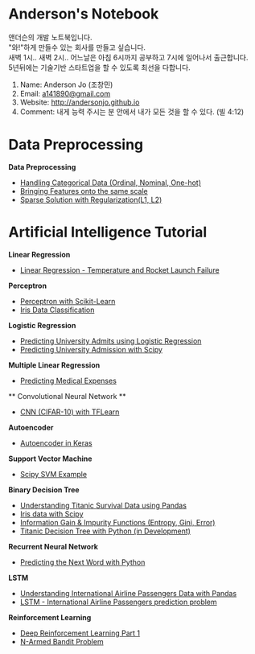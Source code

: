# Anderson's Notebook

앤더슨의 개발 노트북입니다.<br>
"와!"하게 만들수 있는 회사를 만들고 싶습니다. <br>
새벽 1시.. 새벽 2시.. 어느날은 아침 6시까지 공부하고 7시에 일어나서 출근합니다.<br>
5년뒤에는 기술기반 스타트업을 할 수 있도록 최선을 다합니다. 


1. Name: Anderson Jo (조창민)
2. Email: a141890@gmail.com
3. Website: http://andersonjo.github.io
4. Comment: 내게 능력 주시는 분 안에서 내가 모든 것을 할 수 있다. (빌 4:12)


# Data Preprocessing

**Data Preprocessing**

* [Handling Categorical Data (Ordinal, Nominal, One-hot)](https://github.com/AndersonJo/neo-notebook/blob/master/001%20Data%20Preprocessing/01%20Handling%20Categorical%20Data%20(Ordinal%2C%20Nominal%2C%20One-hot)/01%20Handling%20Categorical%20Data%2001%20(nominal%2C%20ordinal%2C%20one-hot).ipynb)
* [Bringing Features onto the same scale](https://github.com/AndersonJo/neo-notebook/blob/master/001%20Data%20Preprocessing/02%20Feature%20Scaling/01%20Bringing%20Features%20onto%20the%20same%20scale%20(Normalization%2C%20Standardization).ipynb)
* [Sparse Solution with Regularization(L1, L2)](https://github.com/AndersonJo/neo-notebook/blob/master/001%20Data%20Preprocessing/03%20Regularization/01%20Sparse%20Solution%20with%20Regularization%20(Overfitting).ipynb)



# Artificial Intelligence Tutorial 

**Linear Regression**

* [Linear Regression - Temperature and Rocket Launch Failure](https://github.com/AndersonJo/neo-notebook/blob/master/Artificial%20Intelligence%20Tutorial/0000%20Linear%20Regression/Linear%20Regression%20-%20Temperature%20and%20Rocket%20Launch%20Failure.ipynb)

**Perceptron**

* [Perceptron with Scikit-Learn](https://github.com/AndersonJo/neo-notebook/blob/master/Artificial%20Intelligence%20Tutorial/0002%20Perceptron%20(mini-batch%20gradient%20descent)/Iris%20data%20classfication%20with%20Scikit-Learn.ipynb)
* [Iris Data Classification](https://github.com/AndersonJo/neo-notebook/blob/master/Artificial%20Intelligence%20Tutorial/0002%20Perceptron%20(mini-batch%20gradient%20descent)/Iris%20data%20classification%20-%20(perceptron%2C%20sigmoid%2C%20mini-batch%20gradient%20descent).ipynb)

**Logistic Regression**

* [Predicting University Admits using Logistic Regression](https://github.com/AndersonJo/neo-notebook/blob/master/Artificial%20Intelligence%20Tutorial/0003%20Logistic%20Regression/02%20Predicting%20University%20Admission%20with%20Python.ipynb)
* [Predicting University Admission with Scipy](https://github.com/AndersonJo/neo-notebook/blob/master/Artificial%20Intelligence%20Tutorial/0003%20Logistic%20Regression/03%20Predicting%20University%20Admission%20with%20Scipy.ipynb)

**Multiple Linear Regression**

* [Predicting Medical Expenses](https://github.com/AndersonJo/neo-notebook/blob/master/Artificial%20Intelligence%20Tutorial/0004%20Multiple%20Linear%20Regression/Multiple%20Linear%20Regression%20-%20Predicting%20Medical%20Expenses.ipynb)

** Convolutional Neural Network **

* [CNN (CIFAR-10) with TFLearn](https://github.com/AndersonJo/neo-notebook/blob/master/Artificial%20Intelligence%20Tutorial/0100%20Convolutional%20Neural%20Network/CNN%20(CIFAR-10)%20with%20TFLearn.ipynb)

**Autoencoder**

* [Autoencoder in Keras](http://localhost:8888/notebooks/Artificial%20Intelligence%20Tutorial/0005%20Autoencoder/05%20Autoencoders%20in%20Keras.ipynb)


**Support Vector Machine**

* [Scipy SVM Example](https://github.com/AndersonJo/neo-notebook/blob/master/Artificial%20Intelligence%20Tutorial/0010%20Support%20Vector%20Machines/03%20Scipy%20SVM%20Example.ipynb)


**Binary Decision Tree**

* [Understanding Titanic Survival Data using Pandas](https://github.com/AndersonJo/neo-notebook/blob/master/Artificial%20Intelligence%20Tutorial/0011%20Binary%20Decision%20Tree/01%20Understanding%20Titanic%20Survival%20Data%20using%20Pandas.ipynb)
* [Iris data with Scipy](https://github.com/AndersonJo/neo-notebook/blob/master/Artificial%20Intelligence%20Tutorial/0011%20Binary%20Decision%20Tree/02%20Iris%20data%20with%20Scipy.ipynb)
* [Information Gain & Impurity Functions (Entropy, Gini, Error)](https://github.com/AndersonJo/neo-notebook/blob/master/Artificial%20Intelligence%20Tutorial/0011%20Binary%20Decision%20Tree/05%20Information%20Gain%20%26%20Impurity%20Functions%20(Entropy%2C%20Gini%2C%20Error).ipynb)
* [Titanic Decision Tree with Python (in Development)](https://github.com/AndersonJo/neo-notebook/blob/master/Artificial%20Intelligence%20Tutorial/0011%20Binary%20Decision%20Tree/06%20Titanic%20Decision%20Tree%20with%20Python%20(in%20Development).ipynb)

**Recurrent Neural Network**

* [Predicting the Next Word with Python](https://github.com/AndersonJo/neo-notebook/blob/master/Artificial%20Intelligence%20Tutorial/0200%20RNN%20Predicting%20the%20next%20word%20via%20Python/Predicting%20the%20Next%20Word.ipynb)

**LSTM**

* [Understanding International Airline Passengers Data with Pandas](https://github.com/AndersonJo/neo-notebook/blob/master/Artificial%20Intelligence%20Tutorial/0301%20LSTM%20Recurrent%20Neural%20Networks/01%20Understanding%20International%20Airline%20Passengers%20Data%20with%20Pandas.ipynb)
* [LSTM - International Airline Passengers prediction problem](https://github.com/AndersonJo/neo-notebook/blob/master/Artificial%20Intelligence%20Tutorial/0301%20LSTM%20Recurrent%20Neural%20Networks/02%20LSTM%20-%20International%20Airline%20Passengers%20prediction%20problem.ipynb)

**Reinforcement Learning**

* [Deep Reinforcement Learning Part 1](https://github.com/AndersonJo/neo-notebook/blob/master/Artificial%20Intelligence%20Tutorial/0701%20Deep%20Reinforcement%20Learning/01%20Deep%20Reinforcement%20Learning%20Part%201.ipynb)
* [N-Armed Bandit Problem](https://github.com/AndersonJo/neo-notebook/blob/master/Artificial%20Intelligence%20Tutorial/0700%20Reinforcement%20Learning/N-Armed%20Bandit%20Problem.ipynb)
